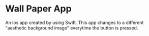 # Wall Paper App

An ios app created by using Swift. This app changes to a different "aesthetic background image" everytime the 
button is pressed. 
